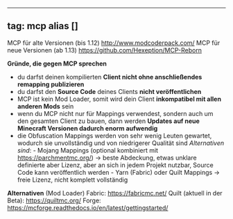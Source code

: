 
---
tag: mcp
alias []
---

MCP für alte Versionen (bis 1.12) <http://www.modcoderpack.com/>
MCP für neue Versionen (ab 1.13) <https://github.com/Hexeption/MCP-Reborn>

**Gründe, die gegen MCP sprechen**
- du darfst deinen kompilierten **Client nicht ohne anschließendes remapping publizieren**
- du darfst den **Source Code** deines Clients **nicht veröffentlichen**
- MCP ist kein Mod Loader, somit wird dein Client **inkompatibel mit allen anderen Mods** sein
- wenn du MCP nicht nur für Mappings verwendest, sondern auch um den gesamten Client zu bauen, dann werden **Updates auf neue Minecraft Versionen dadurch enorm aufwendig**
- die Obfuscation Mappings werden von sehr wenig Leuten gewartet, wodurch sie unvollständig und von niedrigerer Qualität sind
    *Alternativen sind*:
      - Mojang Mappings (optional kombiniert mit <https://parchmentmc.org/>)
        -> beste Abdeckung, etwas unklare definierte aber Lizenz, aber an sich in jedem Projekt nutzbar, Source Code kann veröffentlich werden
      - Yarn (Fabric) oder Quilt Mappings
        -> freie Lizenz, nicht komplett vollständig

**Alternativen** (Mod Loader)
Fabric: <https://fabricmc.net/>
Quilt (aktuell in der Beta): <https://quiltmc.org/>
Forge: <https://mcforge.readthedocs.io/en/latest/gettingstarted/>
